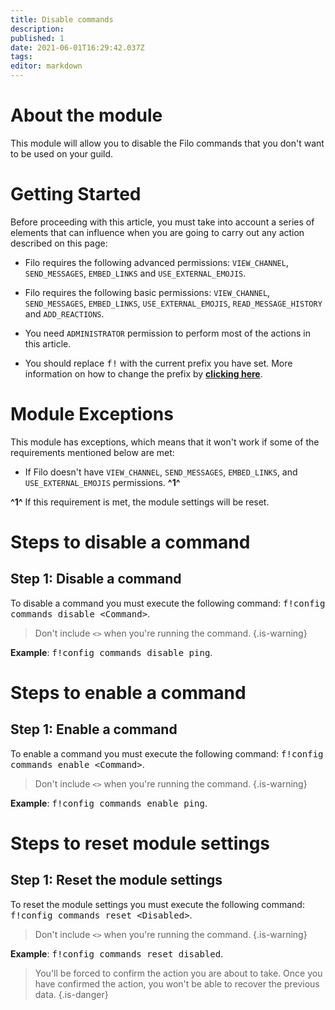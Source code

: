 ```yaml
---
title: Disable commands
description:
published: 1
date: 2021-06-01T16:29:42.037Z
tags:
editor: markdown
---
```


# About the module

This module will allow you to disable the Filo commands that you don't want to be used on your guild.

# Getting Started

Before proceeding with this article, you must take into account a series of elements that can influence when you are going to carry out any action described on this page:

- Filo requires the following advanced permissions: ``VIEW_CHANNEL``, ``SEND_MESSAGES``, ``EMBED_LINKS`` and ``USE_EXTERNAL_EMOJIS``.

- Filo requires the following basic permissions: ``VIEW_CHANNEL``, ``SEND_MESSAGES``, ``EMBED_LINKS``, ``USE_EXTERNAL_EMOJIS``, ``READ_MESSAGE_HISTORY`` and ``ADD_REACTIONS``.

- You need ``ADMINISTRATOR`` permission to perform most of the actions in this article.

- You should replace <kbd>f!</kbd> with the current prefix you have set. More information on how to change the prefix by **[clicking here](es/modules/prefix)**.

# Module Exceptions

This module has exceptions, which means that it won't work if some of the requirements mentioned below are met:

- If Filo doesn't have ``VIEW_CHANNEL``, ``SEND_MESSAGES``, ``EMBED_LINKS``, and ``USE_EXTERNAL_EMOJIS`` permissions. **^1^**

**^1^** If this requirement is met, the module settings will be reset.

# Steps to disable a command

## **Step 1**: Disable a command

To disable a command you must execute the following command: <kbd>f!config commands disable \<Command></kbd>.

> Don't include ``<>`` when you're running the command.
{.is-warning}

**Example**: <kbd>f!config commands disable ping</kbd>.

# Steps to enable a command

## **Step 1**: Enable a command

To enable a command you must execute the following command: <kbd>f!config commands enable \<Command></kbd>.

> Don't include ``<>`` when you're running the command.
{.is-warning}

**Example**: <kbd>f!config commands enable ping</kbd>.

# Steps to reset module settings

## **Step 1**: Reset the module settings

To reset the module settings you must execute the following command: <kbd>f!config commands reset \<Disabled></kbd>.

> Don't include ``<>`` when you're running the command.
{.is-warning}

**Example**: <kbd>f!config commands reset disabled</kbd>.

> You'll be forced to confirm the action you are about to take. Once you have confirmed the action, you won't be able to recover the previous data.
{.is-danger}
